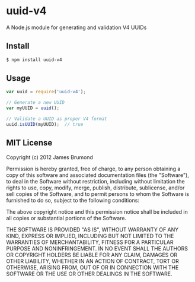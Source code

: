 # uuid-v4

A Node.js module for generating and validation V4 UUIDs

## Install

```bash
$ npm install uuid-v4
```

## Usage

```javascript
var uuid = require('uuid-v4');

// Generate a new UUID
var myUUID = uuid();

// Validate a UUID as proper V4 format
uuid.isUUID(myUUID);  // true
```

## MIT License

Copyright (c) 2012 James Brumond

Permission is hereby granted, free of charge, to any person obtaining a copy of this software and associated documentation files (the "Software"), to deal in the Software without restriction, including without limitation the rights to use, copy, modify, merge, publish, distribute, sublicense, and/or sell copies of the Software, and to permit persons to whom the Software is furnished to do so, subject to the following conditions:

The above copyright notice and this permission notice shall be included in all copies or substantial portions of the Software.

THE SOFTWARE IS PROVIDED "AS IS", WITHOUT WARRANTY OF ANY KIND, EXPRESS OR IMPLIED, INCLUDING BUT NOT LIMITED TO THE WARRANTIES OF MERCHANTABILITY, FITNESS FOR A PARTICULAR PURPOSE AND NONINFRINGEMENT. IN NO EVENT SHALL THE AUTHORS OR COPYRIGHT HOLDERS BE LIABLE FOR ANY CLAIM, DAMAGES OR OTHER LIABILITY, WHETHER IN AN ACTION OF CONTRACT, TORT OR OTHERWISE, ARISING FROM, OUT OF OR IN CONNECTION WITH THE SOFTWARE OR THE USE OR OTHER DEALINGS IN THE SOFTWARE.


